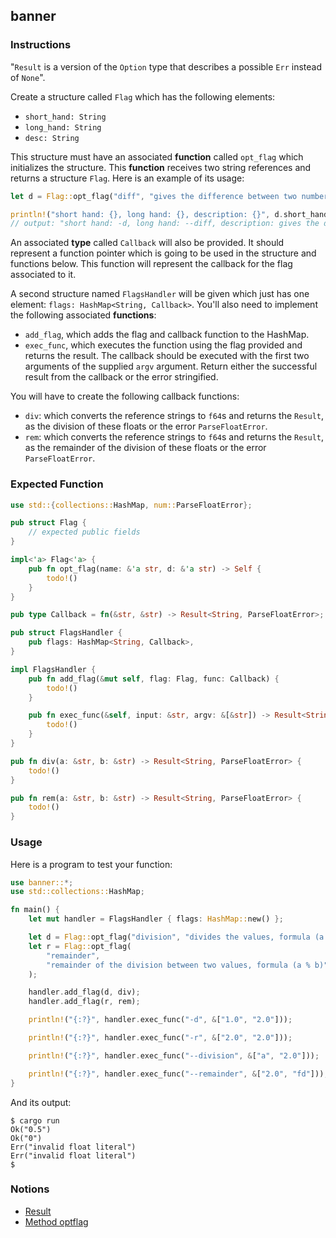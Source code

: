 ## banner

### Instructions

"`Result` is a version of the `Option` type that describes a possible `Err` instead of `None`".

Create a structure called `Flag` which has the following elements:

- `short_hand: String`
- `long_hand: String`
- `desc: String`

This structure must have an associated **function** called `opt_flag` which initializes the structure.
This **function** receives two string references and returns a structure `Flag`. Here is an example of its usage:

```rust
let d = Flag::opt_flag("diff", "gives the difference between two numbers");

println!("short hand: {}, long hand: {}, description: {}", d.short_hand, d.long_hand, d.desc);
// output: "short hand: -d, long hand: --diff, description: gives the difference between two numbers"
```

An associated **type** called `Callback` will also be provided. It should represent a function pointer which is going to be used in the structure and functions below. This function will represent the callback for the flag associated to it.

A second structure named `FlagsHandler` will be given which just has one element: `flags: HashMap<String, Callback>`. You'll also need to implement the following associated **functions**:

- `add_flag`, which adds the flag and callback function to the HashMap.
- `exec_func`, which executes the function using the flag provided and returns the result. The callback should be executed with the first two arguments of the supplied `argv` argument. Return either the successful result from the callback or the error stringified.

You will have to create the following callback functions:

- `div`: which converts the reference strings to `f64`s and returns the `Result`, as the division of these floats or the error `ParseFloatError`.
- `rem`: which converts the reference strings to `f64`s and returns the `Result`, as the remainder of the division of these floats or the error `ParseFloatError`.

### Expected Function

```rust
use std::{collections::HashMap, num::ParseFloatError};

pub struct Flag {
    // expected public fields
}

impl<'a> Flag<'a> {
    pub fn opt_flag(name: &'a str, d: &'a str) -> Self {
        todo!()
    }
}

pub type Callback = fn(&str, &str) -> Result<String, ParseFloatError>;

pub struct FlagsHandler {
    pub flags: HashMap<String, Callback>,
}

impl FlagsHandler {
    pub fn add_flag(&mut self, flag: Flag, func: Callback) {
        todo!()
    }

    pub fn exec_func(&self, input: &str, argv: &[&str]) -> Result<String, String> {
        todo!()
    }
}

pub fn div(a: &str, b: &str) -> Result<String, ParseFloatError> {
    todo!()
}

pub fn rem(a: &str, b: &str) -> Result<String, ParseFloatError> {
    todo!()
}

```

### Usage

Here is a program to test your function:

```rust
use banner::*;
use std::collections::HashMap;

fn main() {
    let mut handler = FlagsHandler { flags: HashMap::new() };

    let d = Flag::opt_flag("division", "divides the values, formula (a / b)");
    let r = Flag::opt_flag(
        "remainder",
        "remainder of the division between two values, formula (a % b)",
    );

    handler.add_flag(d, div);
    handler.add_flag(r, rem);

    println!("{:?}", handler.exec_func("-d", &["1.0", "2.0"]));

    println!("{:?}", handler.exec_func("-r", &["2.0", "2.0"]));

    println!("{:?}", handler.exec_func("--division", &["a", "2.0"]));

    println!("{:?}", handler.exec_func("--remainder", &["2.0", "fd"]));
}
```

And its output:

```console
$ cargo run
Ok("0.5")
Ok("0")
Err("invalid float literal")
Err("invalid float literal")
$
```

### Notions

- [Result](https://doc.rust-lang.org/rust-by-example/error/result.html)
- [Method optflag](https://docs.rs/getopts/0.2.18/getopts/struct.Options.html#method.optflag)
